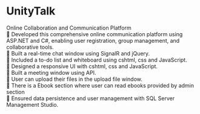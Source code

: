 # UnityTalk</br>
Online Collaboration and Communication Platform </br>
  Developed this comprehensive online communication platform using ASP.NET and C#, enabling user registration, group
management, and collaborative tools.</br>
  Built a real-time chat window using SignalR and jQuery.</br>
  Included a to-do list and whiteboard using cshtml, css and JavaScript.</br>
  Designed a responsive UI with cshtml, css and JavaScript.</br>
  Built a meeting window using API.</br>
  User can upload their files in the upload file window. </br>
  There is a Ebook section where user can read ebooks provided by admin section </br>
  Ensured data persistence and user management with SQL Server Management Studio. </br>
